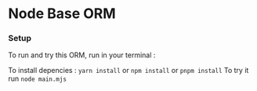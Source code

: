 # Node Base ORM

### Setup

To run and try this ORM, run in your terminal :

To install depencies : `yarn install` or `npm install` or `pnpm install`
To try it run `node main.mjs`
